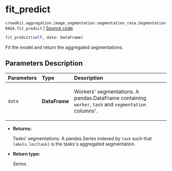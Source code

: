 # fit_predict
`crowdkit.aggregation.image_segmentation.segmentation_rasa.SegmentationRASA.fit_predict` | [Source code](https://github.com/Toloka/crowd-kit/blob/v1.1.0.rc4/crowdkit/aggregation/image_segmentation/segmentation_rasa.py#L132)

```python
fit_predict(self, data: DataFrame)
```

Fit the model and return the aggregated segmentations.

## Parameters Description

| Parameters | Type | Description |
| :----------| :----| :-----------|
`data`|**DataFrame**|<p>Workers&#x27; segmentations. A pandas.DataFrame containing `worker`, `task` and `segmentation` columns&#x27;.</p>

* **Returns:**

  Tasks' segmentations.
A pandas.Series indexed by `task` such that `labels.loc[task]`
is the tasks's aggregated segmentation.

* **Return type:**

  Series
